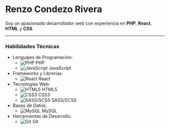 # Renzo Condezo Rivera

Soy un apasionado desarrollador web con experiencia en **PHP**, **React**, **HTML** y **CSS**.

---
### Habilidades Técnicas
- Lenguajes de Programación: 
  - ![PHP](https://img.icons8.com/color/48/000000/php.png) PHP
  - ![JavaScript](https://img.icons8.com/color/48/000000/javascript.png) JavaScript
- Frameworks y Librerías: 
  - ![React](https://img.icons8.com/ultraviolet/40/000000/react.png) React
- Tecnologías Web: 
  - ![HTML5](https://img.icons8.com/color/48/000000/html-5.png) HTML5
  - ![CSS3](https://img.icons8.com/color/48/000000/css3.png) CSS3
  - ![SASS/SCSS](https://img.icons8.com/color/48/000000/sass.png) SASS/SCSS
- Bases de Datos: 
  - ![MySQL](https://img.icons8.com/ios-filled/50/000000/mysql-logo.png) MySQL
- Herramientas de Desarrollo: 
  - ![Git](https://img.icons8.com/color/48/000000/git.png) Git


